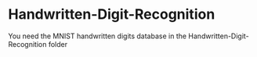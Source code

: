 # Handwritten-Digit-Recognition
You need the MNIST handwritten digits database in the Handwritten-Digit-Recognition folder
